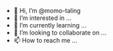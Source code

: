 - 👋 Hi, I’m @momo-taling
- 👀 I’m interested in ...
- 🌱 I’m currently learning ...
- 💞️ I’m looking to collaborate on ...
- 📫 How to reach me ... 

<!---
momo-taling/momo-taling is a ✨ special ✨ repository because its `README.md` (this file) appears on your GitHub profile.
You can click the Preview link to take a look at your changes.
--->
